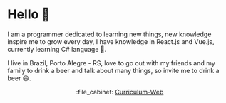 # Hello 👋

I am a programmer dedicated to learning new things, new knowledge inspire me to grow every day, I have knowledge in React.js and Vue.js, currently learning C# language :book:.

I live in Brazil, Porto Alegre - RS, love to go out with my friends and my family to drink a beer and talk about many things, so invite me to drink a beer :smile:.

<p align="center">
  :file_cabinet: <a href="https://www.fernandorogelin.com/">Curriculum-Web</a>
</p>

<!--
**FernandoRogelin/FernandoRogelin** is a ✨ _special_ ✨ repository because its `README.md` (this file) appears on your GitHub profile.

Here are some ideas to get you started:

- 🔭 I’m currently working on ...
- 🌱 I’m currently learning ...
- 👯 I’m looking to collaborate on ...
- 🤔 I’m looking for help with ...
- 💬 Ask me about ...
- 📫 How to reach me: ...
- 😄 Pronouns: ...
- ⚡ Fun fact: ...
-->

